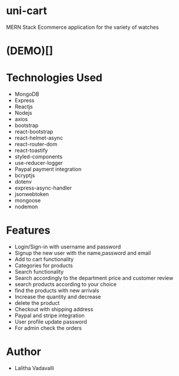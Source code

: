 # uni-cart
 MERN Stack Ecommerce application for the variety of watches

 # (DEMO)[]

 # Technologies Used
 * MongoDB
 * Express
 * Reactjs
 * Nodejs
 * axios
 * bootstrap
 * react-bootstrap
 * react-helmet-async
 * react-router-dom
 * react-toastify
 * styled-components
 * use-reducer-logger
 * Paypal payment integration
 * bcryptjs
 * dotenv
 * express-async-handler
 * jsonwebtoken
 * mongoose
 * nodemon

 # Features
 * Login/Sign-in with username and password
 * Signup the new user with the name,password and email
 * Add to cart functionality
 * Categories for products 
 * Search functionality
 * Search accordingly to the department price and customer review
 * search products according to your choice
 * find the products with new arrivals
 * Increase the quantity and decrease 
 * delete the product
 * Checkout with shipping address
 * Paypal and stripe integration
 * User profile update password
 * For admin check the orders

# Author
* Lalitha Vadavalli
